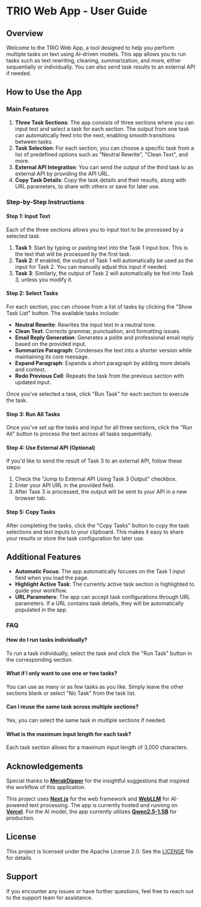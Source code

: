 # TRIO Web App - User Guide

## Overview

Welcome to the TRIO Web App, a tool designed to help you perform multiple tasks on text using AI-driven models. This app allows you to run tasks such as text rewriting, cleaning, summarization, and more, either sequentially or individually. You can also send task results to an external API if needed.

## How to Use the App

### Main Features

1. **Three Task Sections**: The app consists of three sections where you can input text and select a task for each section. The output from one task can automatically feed into the next, enabling smooth transitions between tasks.
2. **Task Selection**: For each section, you can choose a specific task from a list of predefined options such as "Neutral Rewrite", "Clean Text", and more.
3. **External API Integration**: You can send the output of the third task to an external API by providing the API URL.
4. **Copy Task Details**: Copy the task details and their results, along with URL parameters, to share with others or save for later use.

### Step-by-Step Instructions

#### Step 1: Input Text
Each of the three sections allows you to input text to be processed by a selected task.

1. **Task 1**: Start by typing or pasting text into the Task 1 input box. This is the text that will be processed by the first task.
2. **Task 2**: If enabled, the output of Task 1 will automatically be used as the input for Task 2. You can manually adjust this input if needed.
3. **Task 3**: Similarly, the output of Task 2 will automatically be fed into Task 3, unless you modify it.

#### Step 2: Select Tasks
For each section, you can choose from a list of tasks by clicking the "Show Task List" button. The available tasks include:

- **Neutral Rewrite**: Rewrites the input text in a neutral tone.
- **Clean Text**: Corrects grammar, punctuation, and formatting issues.
- **Email Reply Generation**: Generates a polite and professional email reply based on the provided input.
- **Summarize Paragraph**: Condenses the text into a shorter version while maintaining its core message.
- **Expand Paragraph**: Expands a short paragraph by adding more details and context.
- **Redo Previous Cell**: Repeats the task from the previous section with updated input.

Once you've selected a task, click "Run Task" for each section to execute the task.

#### Step 3: Run All Tasks
Once you've set up the tasks and input for all three sections, click the "Run All" button to process the text across all tasks sequentially.

#### Step 4: Use External API (Optional)
If you'd like to send the result of Task 3 to an external API, follow these steps:
1. Check the "Jump to External API Using Task 3 Output" checkbox.
2. Enter your API URL in the provided field.
3. After Task 3 is processed, the output will be sent to your API in a new browser tab.

#### Step 5: Copy Tasks
After completing the tasks, click the "Copy Tasks" button to copy the task selections and text inputs to your clipboard. This makes it easy to share your results or store the task configuration for later use.

## Additional Features

- **Automatic Focus**: The app automatically focuses on the Task 1 input field when you load the page.
- **Highlight Active Task**: The currently active task section is highlighted to guide your workflow.
- **URL Parameters**: The app can accept task configurations through URL parameters. If a URL contains task details, they will be automatically populated in the app.

### FAQ

#### How do I run tasks individually?
To run a task individually, select the task and click the "Run Task" button in the corresponding section.

#### What if I only want to use one or two tasks?
You can use as many or as few tasks as you like. Simply leave the other sections blank or select "No Task" from the task list.

#### Can I reuse the same task across multiple sections?
Yes, you can select the same task in multiple sections if needed.

#### What is the maximum input length for each task?
Each task section allows for a maximum input length of 3,000 characters.

## Acknowledgements

Special thanks to **[MerakDipper](https://github.com/MerakDipper)** for the insightful suggestions that inspired the workflow of this application.

This project uses **[Next.js](https://nextjs.org/)** for the web framework and **[WebLLM](https://webllm.mlc.ai/)** for AI-powered text processing. The app is currently hosted and running on **[Vercel](https://vercel.com/)**. For the AI model, the app currently utilizes **[Qwen2.5-1.5B](https://huggingface.co/Qwen/Qwen2.5-1.5B)** for production.

## License

This project is licensed under the Apache License 2.0. See the [LICENSE](LICENSE) file for details.

## Support

If you encounter any issues or have further questions, feel free to reach out to the support team for assistance.
